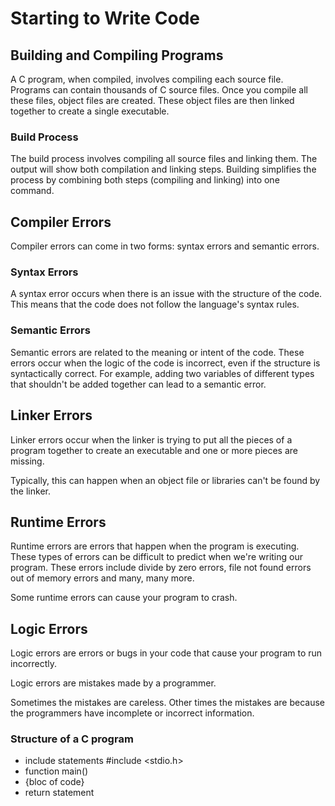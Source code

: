 # Starting to Write Code

## Building and Compiling Programs

A C program, when compiled, involves compiling each source file. Programs can contain thousands of C source files. Once you compile all these files, object files are created. These object files are then linked together to create a single executable.

### Build Process

The build process involves compiling all source files and linking them. The output will show both compilation and linking steps. Building simplifies the process by combining both steps (compiling and linking) into one command.

## Compiler Errors

Compiler errors can come in two forms: syntax errors and semantic errors.

### Syntax Errors

A syntax error occurs when there is an issue with the structure of the code. This means that the code does not follow the language's syntax rules.

### Semantic Errors

Semantic errors are related to the meaning or intent of the code. These errors occur when the logic of the code is incorrect, even if the structure is syntactically correct. For example, adding two variables of different types that shouldn't be added together can lead to a semantic error.


## Linker Errors

Linker errors occur when the linker is trying to put all the pieces of a program together to create
an executable and one or more pieces are missing.

Typically, this can happen when an object file or libraries can't be found by the linker.


## Runtime Errors

Runtime errors are errors that happen when the program is executing.
These types of errors can be difficult to predict when we're writing our program.
These errors include divide by zero errors, file not found errors out of memory errors and many, many
more.

Some runtime errors can cause your program to crash.
## Logic Errors

Logic errors are errors or bugs in your code that cause your program to run incorrectly.

Logic errors are mistakes made by a programmer.

Sometimes the mistakes are careless.
Other times the mistakes are because the programmers have incomplete or incorrect information.

### Structure of a C program

- include statements #include <stdio.h>
- function main()
- {bloc of code}
- return statement 

